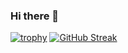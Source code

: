 ### Hi there 👋
[![trophy](https://github-profile-trophy.vercel.app/?username=ryo-ma)](https://github.com/ryo-ma/github-profile-trophy)
[![GitHub Streak](http://github-readme-streak-stats.herokuapp.com?user=acksa123&theme=dark)](https://git.io/streak-stats)
<!--
**acksa123/acksa123** is a ✨ _special_ ✨ repository because its `README.md` (this file) appears on your GitHub profile.

Here are some ideas to get you started:

- 🔭 I’m currently working on ...
- 🌱 I’m currently learning ...
- 👯 I’m looking to collaborate on ...
- 🤔 I’m looking for help with ...
- 💬 Ask me about ...
- 📫 How to reach me: ...
- 😄 Pronouns: ...
- ⚡ Fun fact: ...
-->
